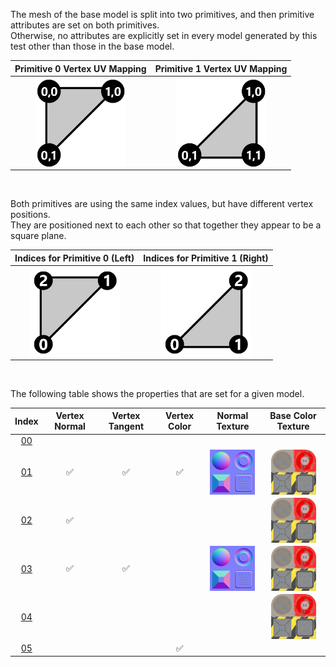 The mesh of the base model is split into two primitives, and then primitive attributes are set on both primitives.  
Otherwise, no attributes are explicitly set in every model generated by this test other than those in the base model.  

Primitive 0 Vertex UV Mapping | Primitive 1 Vertex UV Mapping
:---: | :---:
<img src="./Icon_UVSpace2.png" height="144" width="144" align="middle"> | <img src="./Icon_UVSpace3.png" height="144" width="144" align="middle"> | 

<br>

Both primitives are using the same index values, but have different vertex positions.  
They are positioned next to each other so that together they appear to be a square plane.

Indices for Primitive 0 (Left) | Indices for Primitive 1 (Right)
:---: | :---:
<img src="./Icon_Indices_Primitive0.png" height="144" width="144" align="middle"> | <img src="./Icon_Indices_Primitive1.png" height="144" width="144" align="middle">


<br>

The following table shows the properties that are set for a given model.  


Index | Vertex Normal | Vertex Tangent | Vertex Color | Normal Texture | Base Color Texture
:---: | :---: | :---: | :---: | :---: | :---:
[00](./Mesh_Primitives_0.gltf) |   |   |   |   |  
[01](./Mesh_Primitives_1.gltf) | :white_check_mark: | :white_check_mark: | :white_check_mark: | <img src="./Texture_normal.png" height="72" width="72" align="middle"> | <img src="./Texture_baseColor.png" height="72" width="72" align="middle">
[02](./Mesh_Primitives_2.gltf) | :white_check_mark: |   |   |   | <img src="./Texture_baseColor.png" height="72" width="72" align="middle">
[03](./Mesh_Primitives_3.gltf) | :white_check_mark: | :white_check_mark: |   | <img src="./Texture_normal.png" height="72" width="72" align="middle"> | <img src="./Texture_baseColor.png" height="72" width="72" align="middle">
[04](./Mesh_Primitives_4.gltf) |   |   |   |   | <img src="./Texture_baseColor.png" height="72" width="72" align="middle">
[05](./Mesh_Primitives_5.gltf) |   |   | :white_check_mark: |   |  
 
